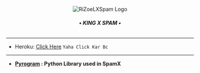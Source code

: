 <p align="center">
  <img src="https://graph.org/file/9a6da16d52fdb628901a6.jpg" alt="RiZoeLXSpam Logo">
</p>
<h6 align="center">
  <b>• KING X SPAM •</b>
</h6>

----


  - Heroku: [Click Here](https://github.com/RiZoeLX/SpamX/blob/main/resources/heroku.md)
  `Yaha Click Kar Bc`

----


  - <b> [Pyrogram](https://github.com/pyrogram/pyrogram) : Python Library used in SpamX
